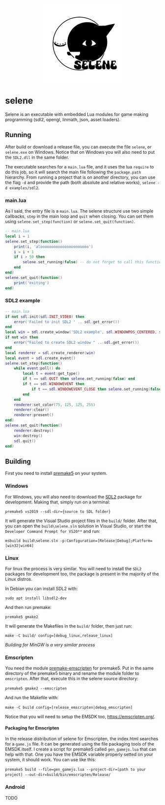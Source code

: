 <p align="center">
<img src="selene_icon.png" width="256" alt="icon"/>
</p>

# selene

Selene is an executable with embedded Lua modules for game making programming (sdl2, opengl, linmath, json, asset loaders).

## Running

After build or download a release file, you can execute the file `selene`, or `selene.exe` on Windows.
Notice that on Windows you will also need to put the `SDL2.dll` in the same folder.

The executable searches for a `main.lua` file, and it uses the lua `require` to do this job, so it will search the main file following the `package.path` hierarchy.
From running a project that is on another directory, you can use the flag `-d` and provide the path (both absolute and relative works), `selene -d examples/sdl2`.

### main.lua

As I said, the entry file is a `main.lua`. The selene structure use two simple callbacks, `step` in the main loop and `quit` when closing. You can set them using `selene.set_step(function)` or `selene.set_quit(function)`.

```lua
-- main.lua
local i = 1
selene.set_step(function()
    print(i, 'aloooooooooooooooooooooo')
    i = i + 1
    if i > 50 then
        selene.set_running(false) -- do not forget to call this function to exit, otherwise the application will continue running the main loop
    end
end)
selene.set_quit(function()
    print('exiting')
end)
```

### SDL2 example

```lua
-- main.lua
if not sdl.init(sdl.INIT_VIDEO) then
    error('Failed to init SDL2 ' .. sdl.get_error())
end
local win = sdl.create_window('SDL2 example', sdl.WINDOWPOS_CENTERED, sdl.WINDOWPOS_CENTERED, 640, 380, sdl.WINDOW_SHOWN)
if not win then
    error("Failed to create SDL2 window " .. sdl.get_error())
end
local renderer = sdl.create_renderer(win)
local event = sdl.create_event()
selene.set_step(function()
    while event:poll() do
        local t = event:get_type()
        if t == sdl.QUIT then selene.set_running(false) end
        if t == sdl.WINDOWEVENT then
            if t == sdl.WINDOWEVENT_CLOSE then selene.set_running(false) end
        end
    end
    renderer:set_color(75, 125, 125, 255)
    renderer:clear()
    renderer:present()
end)
selene.set_quit(function()
    renderer:destroy()
    win:destroy()
    sdl.quit()
end)
```

## Building

First you need to install [premake5](https://premake.github.io/) on your system.

### Windows

For Windows, you will also need to download the [SDL2](https://libsdl.org/) package for development. Making that, simply run on a terminal:

```
premake5 vs2019 --sdl-dir={source to SDL folder}
```

It will generate the Visual Studio project files in the `build/` folder. After that, you can open the `build\selene.sln` solution in Visual Studio, or start the `Developer Command Prompt for VS20**` and run:

```
msbuild build\selene.sln -p:Configuration=[Release|Debug];Platform=[win32|win64]
```

### Linux

For linux the process is very similar. You will need to install the `SDL2` packages for development too, the package is present in the majority of the Linux distros.

In Debian you can install SDL2 with:

```
sudo apt install libsdl2-dev
```

And then run premake:

```
premake5 gmake2
```

It will generate the Makefiles in the `build/` folder, then just run:

```
make -C build/ config=[debug_linux,release_linux]
```

*Building for MinGW is a very similar process*

### Emscripten

You need the module [premake-emscripten](https://github.com/tritao/premake-emscripten) for premake5. Put in the same directory of the premake5 binary and rename the module folder to `emscripten`. After that, execute this in the selene source directory:

`premake5 gmake2 --emscripten`

And run the Makefile with:

`make -C build config=[release_emscripten|debug_emscripten]`

Notice that you will need to setup the EMSDK too, https://emscripten.org/.

#### Packaging for Emscripten

In the release distribution of selene for Emscripten, the index.html searches for a `game.js` file.
It can be generated using the file packaging tools of the EMSDK itself. I create a script for premake5 called `gen_gamejs.lua` that can help with that.
One you have the EMSDK variable properly setted on your system, it should work. You can use like this:

`premake5 build --file=gen_gamejs.lua --project-dir=[path to your project] --out-dir=build/bin/emscripten/Release/`

### Android

TODO
